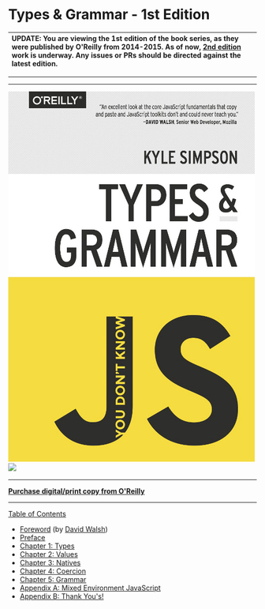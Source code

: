  #  Types & Grammar - 1st Edition

| UPDATE: You are viewing the 1st edition of the book series, as they were published by O'Reilly from 2014-2015. As of now, [2nd edition](https://github.com/getify/You-Dont-Know-JS/tree/2nd-ed) work is underway. Any issues or PRs should be directed against the latest edition. |
| :--- |

----
----

![cover](./types_&_grammar/cover.jpg)
<img src="cover.jpg" width="300" >

-----

**[Purchase digital/print copy from O'Reilly](http://shop.oreilly.com/product/0636920033745.do)**

-----

[Table of Contents](./types_&_grammar/toc.md)

* [Foreword](./types_&_grammar/foreword.md) (by [David Walsh](http://davidwalsh.name))
* [Preface](../preface.md)
* [Chapter 1: Types](./types_&_grammar/ch1.md)
* [Chapter 2: Values](./types_&_grammar/ch2.md)
* [Chapter 3: Natives](./types_&_grammar/ch3.md)
* [Chapter 4: Coercion](./types_&_grammar/ch4.md)
* [Chapter 5: Grammar](./types_&_grammar/ch5.md)
* [Appendix A: Mixed Environment JavaScript](./types_&_grammar/apA.md)
* [Appendix B: Thank You's!](./types_&_grammar/apB.md)
